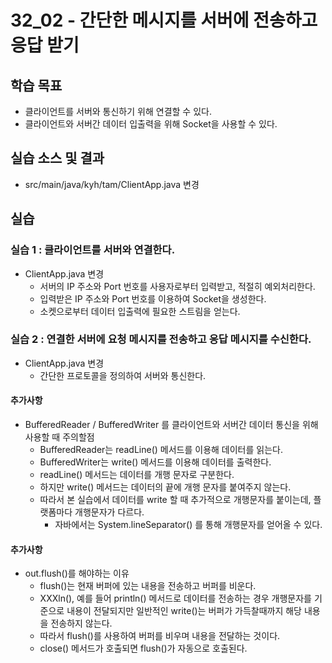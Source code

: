 # 32_02 - 간단한 메시지를 서버에 전송하고 응답 받기

## 학습 목표

- 클라이언트를 서버와 통신하기 위해 연결할 수 있다.
- 클라이언트와 서버간 데이터 입출력을 위해 Socket을 사용할 수 있다.

## 실습 소스 및 결과

- src/main/java/kyh/tam/ClientApp.java 변경

## 실습

### 실습 1 : 클라이언트를 서버와 연결한다.

- ClientApp.java 변경
  - 서버의 IP 주소와 Port 번호를 사용자로부터 입력받고, 적절히 예외처리한다.
  - 입력받은 IP 주소와 Port 번호를 이용하여 Socket을 생성한다.
  - 소켓으로부터 데이터 입출력에 필요한 스트림을 얻는다.


### 실습 2 : 연결한 서버에 요청 메시지를 전송하고 응답 메시지를 수신한다.

- ClientApp.java 변경
  - 간단한 프로토콜을 정의하여 서버와 통신한다.


#### 추가사항

- BufferedReader / BufferedWriter 를 클라이언트와 서버간 데이터 통신을 위해 사용할 때 주의할점
  - BufferedReader는 readLine() 메서드를 이용해 데이터를 읽는다.
  - BufferedWriter는 write() 메서드를 이용해 데이터를  출력한다.
  - readLine() 메서드는 데이터를 개행 문자로 구분한다.
  - 하지만 write() 메서드는 데이터의 끝에 개행 문자를 붙여주지 않는다.
  - 따라서 본 실습에서 데이터를 write 할 때 추가적으로 개행문자를 붙이는데, 플랫폼마다 개행문자가 다르다.
    - 자바에서는 System.lineSeparator() 를 통해 개행문자를 얻어올 수 있다.

#### 추가사항

- out.flush()를 해야하는 이유
  - flush()는 현재 버퍼에 있는 내용을 전송하고 버퍼를 비운다.
  - XXXln(), 예를 들어 println() 메서드로 데이터를 전송하는 경우 개행문자를 기준으로 내용이 전달되지만 일반적인 write()는 버퍼가 가득찰때까지 해당 내용을 전송하지 않는다.
  - 따라서 flush()를 사용하여 버퍼를 비우며 내용을 전달하는 것이다.
  - close() 메서드가 호출되면 flush()가 자동으로 호출된다.